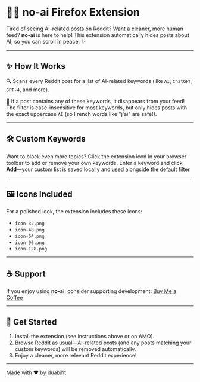 # 🚫🤖 no-ai Firefox Extension

Tired of seeing AI-related posts on Reddit? Want a cleaner, more human feed? **no-ai** is here to help! This extension automatically hides posts about AI, so you can scroll in peace. ✨

---

## ✨ How It Works

🔍 Scans every Reddit post for a list of AI-related keywords (like `AI`, `ChatGPT`, `GPT-4`, and more).

🙈 If a post contains any of these keywords, it disappears from your feed! The filter is case-insensitive for most keywords, but only hides posts with the exact uppercase `AI` (so French words like "j'ai" are safe!).

---

## 🛠️ Custom Keywords

Want to block even more topics? Click the extension icon in your browser toolbar to add or remove your own keywords. Enter a keyword and click **Add**—your custom list is saved locally and used alongside the default filter.

---

## 🖼️ Icons Included

For a polished look, the extension includes these icons:

- `icon-32.png`
- `icon-48.png`
- `icon-64.png`
- `icon-96.png`
- `icon-128.png`

---

## ☕ Support

If you enjoy using **no-ai**, consider supporting development: [Buy Me a Coffee](https://buymeacoffee.com/duabiht)

---

## 🚀 Get Started

1. Install the extension (see instructions above or on AMO).
2. Browse Reddit as usual—AI-related posts (and any posts matching your custom keywords) will be removed automatically.
3. Enjoy a cleaner, more relevant Reddit experience!

---

Made with ❤️ by duabiht
